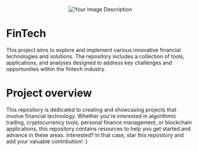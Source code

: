<div align="center">
  <img src="https://github.com/user-attachments/assets/e6526a97-9d53-495a-a80e-32c01b1d05b7/Capture.png" alt="Your Image Description" />
</div>


# FinTech

This project aims to explore and implement various innovative financial technologies and solutions. 
The repository includes a collection of tools, applications, and analyses designed to address key challenges and opportunities within the fintech industry.

# Project overview

This repository is dedicated to creating and showcasing projects that involve financial technology. Whether you're interested in algorithmic trading, cryptocurrency tools, personal finance management, or blockchain applications, this repository contains resources to help you get started and advance in these areas. Interested? In that case, star this repository and add your valuable contribution! :)

